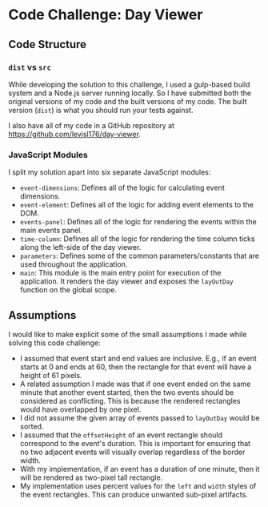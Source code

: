 # Code Challenge: Day Viewer

## Code Structure

### `dist` vs `src`

While developing the solution to this challenge, I used a gulp-based build system and a Node.js server running 
locally. So I have submitted both the original versions of my code and the built versions of my code. The built 
version (`dist`) is what you should run your tests against.

I also have all of my code in a GitHub repository at https://github.com/levisl176/day-viewer.

### JavaScript Modules

I split my solution apart into six separate JavaScript modules:

- `event-dimensions`: Defines all of the logic for calculating event dimensions.
- `event-element`: Defines all of the logic for adding event elements to the DOM.
- `events-panel`: Defines all of the logic for rendering the events within the main events panel.
- `time-column`: Defines all of the logic for rendering the time column ticks along the left-side of the day viewer.
- `parameters`: Defines some of the common parameters/constants that are used throughout the application.
- `main`: This module is the main entry point for execution of the application. It renders the day viewer and exposes the `layOutDay` function on the global scope.

## Assumptions

I would like to make explicit some of the small assumptions I made while solving this code challenge:

- I assumed that event start and end values are inclusive. E.g., if an event starts at 0 and ends at 60, then the 
  rectangle for that event will have a height of 61 pixels.
- A related assumption I made was that if one event ended on the same minute that another event started, then the two 
  events should be considered as conflicting. This is because the rendered rectangles would have overlapped by one 
  pixel.
- I did not assume the given array of events passed to `layOutDay` would be sorted.
- I assumed that the `offsetHeight` of an event rectangle should correspond to the event's duration. This is important 
  for ensuring that no two adjacent events will visually overlap regardless of the border width.
- With my implementation, if an event has a duration of one minute, then it will be rendered as two-pixel tall 
  rectangle.
- My implementation uses percent values for the `left` and `width` styles of the event rectangles. This can produce 
  unwanted sub-pixel artifacts.

